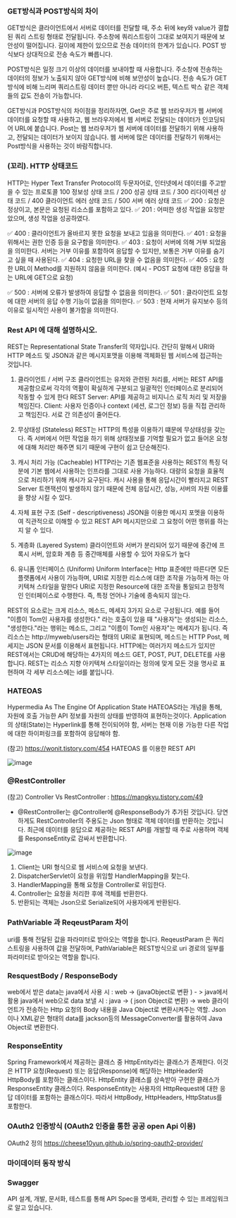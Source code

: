 ### GET방식과 POST방식의 차이 
GET방식은 클라이언트에서 서버로 데이터를 전달할 때, 주소 뒤에 key와 value가 결합된 쿼리 스트링 형태로 전달됩니다. 주소창에 쿼리스트링이 그대로 보여지기 때문에 보안성이 떨어집니다. 길이에 제한이 있으므로 전송 데이터의 한계가 있습니다. POST 방식보다 상대적으로 전송 속도가 빠릅니다. 

POST방식은 일정 크기 이상의 데이터를 보내야할 때 사용합니다. 주소창에 전송하는 데이터의 정보가 노출되지 않아 GET방식에 비해 보안성이 높습니다. 전송 속도가 GET방식에 비해 느리며 쿼리스트링 데이터 뿐만 아니라 라디오 버튼, 텍스트 박스 같은 객체들의 값도 전송이 가능합니다.

GET방식과 POST방식의 차이점을 정리하자면, Get은 주로 웹 브라우저가 웹 서버에 데이터를 요청할 때 사용하고, 웹 브라우저에서 웹 서버로 전달되는 데이터가 인코딩되어 URL에 붙습니다. Post는 웹 브라우저가 웹 서버에 데이터를 전달하기 위해 사용하고, 전달되는 데이터가 보이지 않습니다. 웹 서버에 많은 데이터를 전달하기 위해서는 Post방식을 사용하는 것이 바람직합니다.

### (꼬리). HTTP 상태코드 
HTTP는 Hyper Text Transfer Protocol의 두문자어로, 인터넷에서 데이터를 주고받을 수 있는 프로토콜
100 정보성 상태 코드 / 200 성공 상태 코드 /  300 리다이렉션 상태 코드 / 400 클라이언트 에러 상태 코드  / 500 서버 에러 상태 코드 
✅ 200 : 요청은 정상이고, 본문은 요청된 리소스를 포함하고 있다.
✅ 201 : 어떠한 생성 작업을 요청받았으며, 생성 작업을 성공하였다.

✅ 400 : 클라이언트가 올바르지 못한 요청을 보내고 있음을 의미한다. 
✅ 401 : 요청을 위해서는 권한 인증 등을 요구함을 의미한다. 
✅ 403 : 요청이 서버에 의해 거부 되었음을 의미한다. 서버는 거부 이유를 포함하여 응답할 수 있지만, 보통은 거부 이유를 숨기고 싶을 때 사용된다. 
✅ 404 : 요청한 URL을 찾을 수 없음을 의미한다. 
✅ 405 : 요청한 URL이 Method를 지원하지 않음을 의미한다. (예시 - POST 요청에 대한 응답을 하는 URL에 GET으로 요청) 

✅ 500 : 서버에 오류가 발생하여 응답할 수 없음을 의미한다. 
✅ 501 : 클라이언트 요청에 대한 서버의 응답 수행 기능이 없음을 의미한다. 
✅ 503 : 현재 서버가 유지보수 등의 이유로 일시적인 사용이 불가함을 의미한다. 

### Rest API 에 대해 설명하시오.
REST는 Representational State Transfer의 약자입니다. 
간단히 말해서 URI와 HTTP 메소드 및 JSON과 같은 메시지포맷을 이용해 객체화된 웹 서비스에 접근하는 것입니다.

1. 클라이언트 / 서버 구조
클라이언트는 유저와 관련된 처리를, 서버는 REST API를 제공함으로써 각각의 역활이 확실하게 구분되고 일괄적인 인터페이스로 분리되어 작동할 수 있게 한다
REST Server: API를 제공하고 비지니스 로직 처리 및 저장을 책임진다.
Client: 사용자 인증이나 context (세션, 로그인 정보) 등을 직접 관리하고 책임진다.
서로 간 의존성이 줄어든다.

2. 무상태성 (Stateless)
REST는 HTTP의 특성을 이용하기 떄문에 무상태성을 갖는다.
즉 서버에서 어떤 작업을 하기 위해 상태정보를 기억할 필요가 없고 들어온 요청에 대해 처리만 해주면 되기 때문에 구현이 쉽고 단순해진다.

3. 캐시 처리 가능 (Cacheable)
HTTP라는 기존 웹표준을 사용하는 REST의 특징 덕분에 기본 웹에서 사용하는 인프라를 그대로 사용 가능하다.
대량의 요청을 효율적으로 처리하기 위해 캐시가 요구된다.
캐시 사용을 통해 응답시간이 빨라지고 REST Server 트랜잭션이 발생하지 않기 때문에 전체 응답시간, 성능, 서버의 자원 이용률을 향상 시킬 수 있다.

4. 자체 표현 구조 (Self - descriptiveness)
JSON을 이용한 메시지 포멧을 이용하여 직관적으로 이해할 수 있고 REST API 메시지만으로 그 요청이 어떤 행위를 하는지 알 수 있다.

5. 계층화 (Layered System)
클라이언트와 서버가 분리되어 있기 때문에 중간에 프록시 서버, 암호화 계층 등 중간매체를 사용할 수 있어 자유도가 높다

6. 유니폼 인터페이스 (Uniform)
Uniform Interface는 Http 표준에만 따른다면 모든 플랫폼에서 사용이 가능하며, URI로 지정한 리소스에 대한 조작을 가능하게 하는 아키텍쳐 스타일을 말한다
URI로 지정한 Resource에 대한 조작을 통일되고 한정적인 인터페이스로 수행한다.
즉, 특정 언어나 기술에 종속되지 않는다.

REST의 요소로는 크게 리소스, 메소드, 메세지 3가지 요소로 구성됩니다. 예를 들어 "이름이 Tom인 사용자를 생성한다." 라는 호출이 있을 때 
"사용자"는 생성되는 리소스, "생성한다."라는 행위는 메소드, 그리고 "이름이 Tom인 사용자"는 메세지가 됩니다. 즉 리소스는 http://myweb/users라는 형태의 URI로 표현되며, 
메소드는 HTTP Post, 메세지는 JSON 문서를 이용해서 표현됩니다. HTTP에는 여러가지 메소드가 있지만 REST에서는 CRUD에 해당하는 4가지의 메소드 GET, POST, PUT, DELETE를 사용합니다. 
REST는 리소스 지향 아키텍쳐 스타일이라는 정의에 맞게 모든 것을 명사로 표현하며 각 세부 리소스에는 id를 붙입니다. 

### HATEOAS 
Hypermedia As The Engine Of Application State
HATEOAS라는 개념을 통해, 자원에 호출 가능한 API 정보를 자원의 상태를 반영하여 표현하는것이다.
Application의 상태(State)는 Hyperlink를 통해 전이되어야 함, 서버는 현재 이용 가능한 다른 작업에 대한 하이퍼링크를 포함하여 응답해야 함.

(참고) https://wonit.tistory.com/454 HATEOAS 를 이용한 REST API 

![image](https://user-images.githubusercontent.com/46310329/185293323-2072a60c-8c7e-4fce-a082-eaa18e4b55f5.png)


### @RestController
(참고) Controller Vs RestController : https://mangkyu.tistory.com/49
* @RestController는 @Controller에 @ResponseBody가 추가된 것입니다. 당연하게도 RestController의 주용도는 Json 형태로 객체 데이터를 반환하는 것입니다. 
최근에 데이터를 응답으로 제공하는 REST API를 개발할 때 주로 사용하며 객체를 ResponseEntity로 감싸서 반환합니다. 

![image](https://user-images.githubusercontent.com/46310329/185289468-80313b36-cf86-4519-8851-0b4234a9515d.png)

1. Client는 URI 형식으로 웹 서비스에 요청을 보낸다.
2. DispatcherServlet이 요청을 위임할 HandlerMapping을 찾는다.
3. HandlerMapping을 통해 요청을 Controller로 위임한다.
4. Controller는 요청을 처리한 후에 객체를 반환한다.
5. 반환되는 객체는 Json으로 Serialize되어 사용자에게 반환된다.

### PathVariable 과 ReqeustParam 차이 
uri를 통해 전달된 값을 파라미터로 받아오는 역할을 합니다.
ReqeustParam 은 쿼리스트링을 사용하여 값을 전달하며, PathVariable은 REST방식으로 uri 경로의 일부를 파라미터로 받아오는 역할을 합니다.

### ResquestBody /  ResponseBody
web에서 받은 data는 java에서 사용 시 : web -> (javaObject로 변환 ) - > java에서 활용
java에서 web으로 data 보낼 시  : java -> ( json Object로 변환) ->  web
클라이언트가 전송하는 Http 요청의 Body 내용을 Java Object로 변환시켜주는 역할.
Json이나 XML같은 형태의 data를 jackson등의 MessageConverter를 활용하여 Java Object로 변환한다.

### ResponseEntity
Spring Framework에서 제공하는 클래스 중 HttpEntity라는 클래스가 존재한다. 이것은 HTTP 요청(Request) 또는 응답(Response)에 해당하는 HttpHeader와 HttpBody를 포함하는 클래스이다. 
HttpEntity 클래스를 상속받아 구현한 클래스가ResponseEntity 클래스이다. 
ResponseEntity는 사용자의 HttpRequest에 대한 응답 데이터를 포함하는 클래스이다. 따라서 HttpBody, HttpHeaders, HttpStatus를 포함한다. 


### OAuth2 인증방식 (OAuth2 인증을 통한 공공 open Api 이용)

OAuth2 정의 
https://cheese10yun.github.io/spring-oauth2-provider/

### 마이데이터 동작 방식 


### Swagger
API 설계, 개발, 문서화, 테스트를 통해 API Spec을 명세화, 관리할 수 있는 프레임워크로 알고 있습니다.

